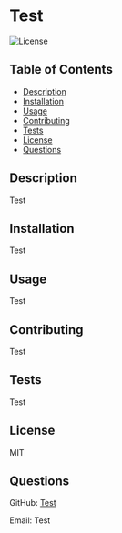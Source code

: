 # Test

[![License](https://img.shields.io/badge/License-MIT-blue.svg)](LICENSE)

  ## Table of Contents
  - [Description](#description)
  - [Installation](#installation)
  - [Usage](#usage)
  - [Contributing](#contributing)
  - [Tests](#tests)
  - [License](#license)
  - [Questions](#questions)
  
  ## Description
  Test
  
  ## Installation
  Test
  
  ## Usage
  Test
  
  ## Contributing
  Test
  
  ## Tests
  Test
  
  ## License
  MIT
  
  ## Questions
  GitHub: [Test](https://github.com/Test)
  
  Email: Test

